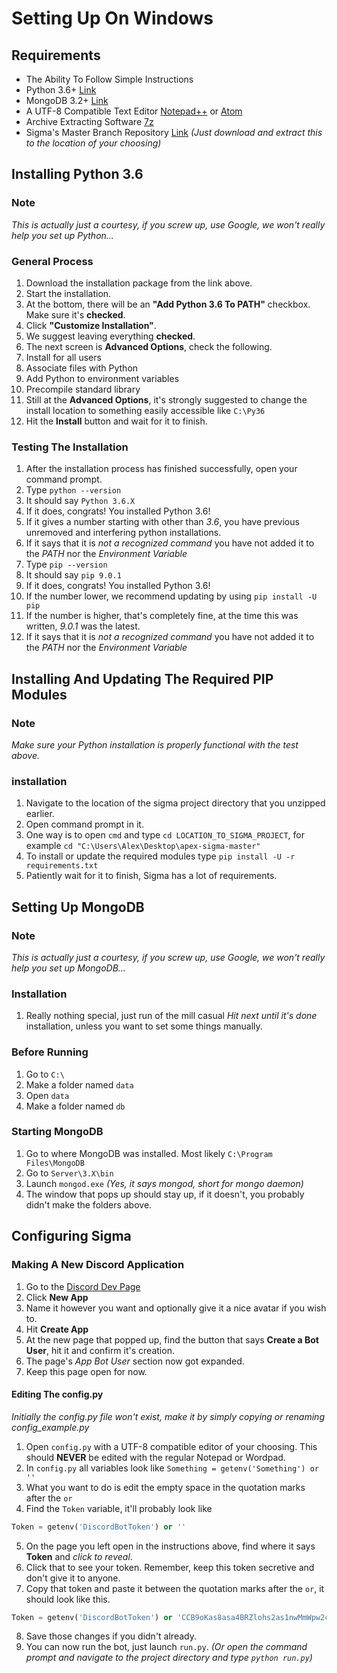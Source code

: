 # Setting Up On Windows
## Requirements
* The Ability To Follow Simple Instructions
* Python 3.6+ [Link](https://www.python.org/downloads/)
* MongoDB 3.2+ [Link](https://www.mongodb.com/download-center)
* A UTF-8 Compatible Text Editor [Notepad++](https://notepad-plus-plus.org/download/) or [Atom](https://atom.io/)
* Archive Extracting Software [7z](http://www.7-zip.org/download.html)
* Sigma's Master Branch Repository [Link](https://github.com/aurora-pro/apex-sigma/archive/master.zip)
*(Just download and extract this to the location of your choosing)*

## Installing Python 3.6
### Note
*This is actually just a courtesy, if you screw up, use Google, we won't really help you set up Python...*
### General Process
1. Download the installation package from the link above.
2. Start the installation.
3. At the bottom, there will be an **"Add Python 3.6 To PATH"** checkbox. Make sure it's **checked**.
4. Click **"Customize Installation"**.
5. We suggest leaving everything **checked**.
6. The next screen is **Advanced Options**, check the following.
  1. Install for all users
  2. Associate files with Python
  3. Add Python to environment variables
  4. Precompile standard library
7. Still at the **Advanced Options**, it's strongly suggested to change the install location to something easily accessible like `C:\Py36`
8. Hit the **Install** button and wait for it to finish.

### Testing The Installation
1. After the installation process has finished successfully, open your command prompt.
2. Type `python --version`
3. It should say `Python 3.6.X`
  1. If it does, congrats! You installed Python 3.6!
  2. If it gives a number starting with other than *3.6*, you have previous unremoved and interfering python installations.
  3. If it says that it is *not a recognized command* you have not added it to the *PATH* nor the *Environment Variable*
4. Type `pip --version`
5. It should say `pip 9.0.1`
  1. If it does, congrats! You installed Python 3.6!
  2. If the number lower, we recommend updating by using `pip install -U pip`
  3. If the number is higher, that's completely fine, at the time this was written, *9.0.1* was the latest.
  4. If it says that it is *not a recognized command* you have not added it to the *PATH* nor the *Environment Variable*

## Installing And Updating The Required PIP Modules
### Note
*Make sure your Python installation is properly functional with the test above.*
### installation
1. Navigate to the location of the sigma project directory that you unzipped earlier.
2. Open command prompt in it.
  1. One way is to open `cmd` and type `cd LOCATION_TO_SIGMA_PROJECT`, for example `cd "C:\Users\Alex\Desktop\apex-sigma-master"`
3. To install or update the required modules type `pip install -U -r requirements.txt`
4. Patiently wait for it to finish, Sigma has a lot of requirements.

## Setting Up MongoDB
### Note
*This is actually just a courtesy, if you screw up, use Google, we won't really help you set up MongoDB...*
### Installation
1. Really nothing special, just run of the mill casual *Hit next until it's done* installation, unless you want to set some things manually.
### Before Running
1. Go to `C:\`
2. Make a folder named `data`
3. Open `data`
4. Make a folder named `db`
### Starting MongoDB
1. Go to where MongoDB was installed. Most likely `C:\Program Files\MongoDB`
2. Go to `Server\3.X\bin`
3. Launch `mongod.exe`
*(Yes, it says mongod, short for mongo daemon)*
4. The window that pops up should stay up, if it doesn't, you probably didn't make the folders above.

## Configuring Sigma
### Making A New Discord Application
1. Go to the [Discord Dev Page](https://discordapp.com/developers/applications/me)
2. Click **New App**
3. Name it however you want and optionally give it a nice avatar if you wish to.
4. Hit **Create App**
5. At the new page that popped up, find the button that says **Create a Bot User**, hit it and confirm it's creation.
6. The page's *App Bot User* section now got expanded.
7. Keep this page open for now.

#### Editing The config.py
*Initially the config.py file won't exist, make it by simply copying or renaming config_example.py*
1. Open `config.py` with a UTF-8 compatible editor of your choosing. This should **NEVER** be edited with the regular Notepad or Wordpad.
2. In `config.py` all variables look like `Something = getenv('Something') or ''`
3. What you want to do is edit the empty space in the quotation marks after the `or`
4. Find the `Token` variable, it'll probably look like
```python
Token = getenv('DiscordBotToken') or ''
```
5. On the page you left open in the instructions above, find where it says **Token** and *click to reveal*.
6. Click that to see your token. Remember, keep this token secretive and don't give it to anyone.
7. Copy that token and paste it between the quotation marks after the `or`, it should look like this.
```python
Token = getenv('DiscordBotToken') or 'CCB9oKas8asa4BRZlohs2as1nwMmWpw2c8bIsm'`
```
8. Save those changes if you didn't already.
9. You can now run the bot, just launch `run.py`.
*(Or open the command prompt and navigate to the project directory and type `python run.py`)*
